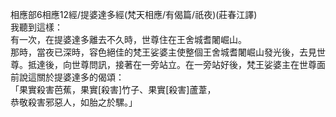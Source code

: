 相應部6相應12經/提婆達多經(梵天相應/有偈篇/祇夜)(莊春江譯)  
我聽到這樣：  
有一次，在提婆達多離去不久時，世尊住在王舍城耆闍崛山。  
那時，當夜已深時，容色絕佳的梵王娑婆主使整個王舍城耆闍崛山發光後，去見世尊。抵達後，向世尊問訊，接著在一旁站立。在一旁站好後，梵王娑婆主在世尊面前說這關於提婆達多的偈頌：  
「果實殺害芭蕉，果實[殺害]竹子、果實[殺害]蘆葦，  
恭敬殺害邪惡人，如胎之於騾。」  
  
  
